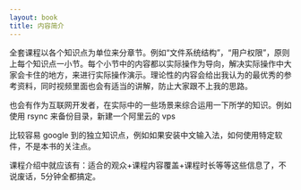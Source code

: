 ```yaml
---
layout: book
title: 内容简介
---
```


全套课程以各个知识点为单位来分章节。例如“文件系统结构”，“用户权限”，原则上每个知识点一小节。每个小节中的内容都以实际操作为导向，解决实际操作中大家会卡住的地方，来进行实际操作演示。理论性的内容会给出我认为的最优秀的参考资料，同时视频里面也会有适当的讲解，防止大家跟不上我的思路。

也会有作为互联网开发者，在实际中的一些场景来综合运用一下所学的知识。例如使用 rsync 来备份目录，新建一个阿里云的 vps

比较容易 google 到的独立知识点，例如如果安装中文输入法，如何使用特定软件，不是本书的关注点。

课程介绍中就应该有：适合的观众+课程内容覆盖+课程时长等等这些信息了，不说废话，5分钟全都搞定。